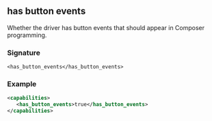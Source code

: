 ## has button events

Whether the driver has button events that should appear in Composer programming.


### Signature

`<has_button_events</has_button_events>`


### Example

```xml
<capabilities>
   <has_button_events>true</has_button_events>
</capabilities>
```
